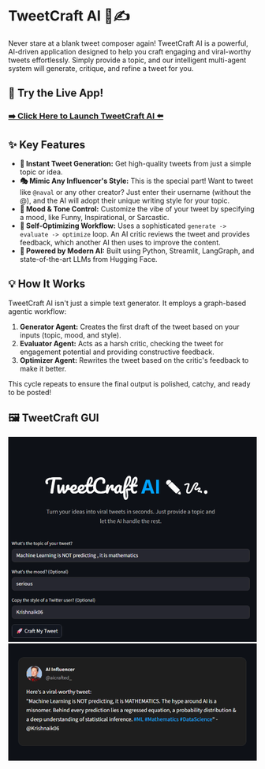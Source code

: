 # TweetCraft AI 🤖✍️

Never stare at a blank tweet composer again! TweetCraft AI is a powerful, AI-driven application designed to help you craft engaging and viral-worthy tweets effortlessly. Simply provide a topic, and our intelligent multi-agent system will generate, critique, and refine a tweet for you.

## 🚀 Try the Live App!

### [➡️ Click Here to Launch TweetCraft AI ⬅️](https://tweetcraftai.streamlit.app)

## ✨ Key Features

-   **📝 Instant Tweet Generation:** Get high-quality tweets from just a simple topic or idea.
-   **🎭 Mimic Any Influencer's Style:** This is the special part! Want to tweet like `@naval` or any other creator? Just enter their username (without the @), and the AI will adopt their unique writing style for your topic.
-   **🎨 Mood & Tone Control:** Customize the vibe of your tweet by specifying a mood, like Funny, Inspirational, or Sarcastic.
-   **🔄 Self-Optimizing Workflow:** Uses a sophisticated `generate -> evaluate -> optimize` loop. An AI critic reviews the tweet and provides feedback, which another AI then uses to improve the content.
-   **🚀 Powered by Modern AI:** Built using Python, Streamlit, LangGraph, and state-of-the-art LLMs from Hugging Face.

## 💡 How It Works

TweetCraft AI isn't just a simple text generator. It employs a graph-based agentic workflow:

1.  **Generator Agent:** Creates the first draft of the tweet based on your inputs (topic, mood, and style).
2.  **Evaluator Agent:** Acts as a harsh critic, checking the tweet for engagement potential and providing constructive feedback.
3.  **Optimizer Agent:** Rewrites the tweet based on the critic's feedback to make it better.

This cycle repeats to ensure the final output is polished, catchy, and ready to be posted!

## 🖼️ TweetCraft GUI
![TweetCraft GUI](image_1.png)
![TweetCraft GUI](https://github.com/ShreyankP18/TweetCraft-AI/blob/bc050dbdbe596c967132400cdcbc84fde4206cac/image_2.png)

